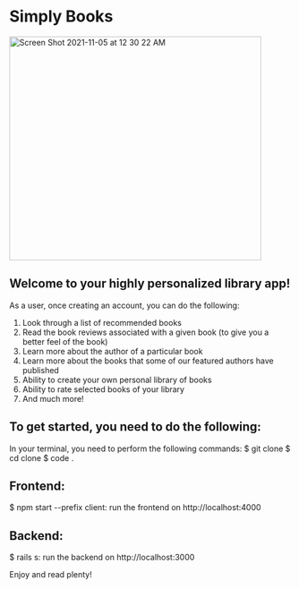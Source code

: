 # Simply Books

<img alt="Screen Shot 2021-11-05 at 12 30 22 AM" src="https://user-images.githubusercontent.com/67647836/140459014-902a9aed-e0c2-4fe7-a653-0d37ae131158.png" height="400" width="450" /> 

## Welcome to your highly personalized library app!
As a user, once creating an account, you can do the following:
1. Look through a list of recommended books
2. Read the book reviews associated with a given book (to give you a better feel of the book)
3. Learn more about the author of a particular book
4. Learn more about the books that some of our featured authors have published
5. Ability to create your own personal library of books
6. Ability to rate selected books of your library
7. And much more!

## To get started, you need to do the following: 

In your terminal, you need to perform the following commands:
$ git clone 
$ cd clone 
$ code .

## Frontend:
$ npm start --prefix client: run the frontend on http://localhost:4000

## Backend:
$ rails s: run the backend on http://localhost:3000

Enjoy and read plenty!


